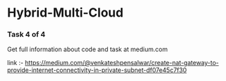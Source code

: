# Hybrid-Multi-Cloud

### Task 4 of 4 

Get full information about code and task at medium.com

link :- https://medium.com/@venkateshpensalwar/create-nat-gateway-to-provide-internet-connectivity-in-private-subnet-df07e45c7f30